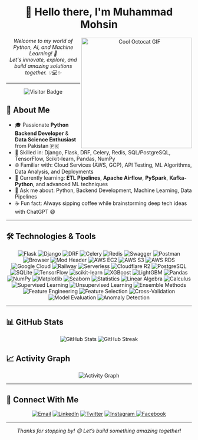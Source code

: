 <!--
README.md for Muhammad Mohsin (Volcann)
Enhanced with cool visuals: GIF, badges, visitor counter, GitHub stats, streaks, activity graph
-->

<h1 align="center">👋 Hello there, I'm <b>Muhammad Mohsin</b></h1>

<p align="center">
  <img align="right" width="300px" src="https://octodex.github.com/images/daftpunktocat-guy.gif" alt="Cool Octocat GIF"/>
  <i>Welcome to my world of Python, AI, and Machine Learning! 🚀</i>
  <br>
  <i>Let's innovate, explore, and build amazing solutions together. 💡💻✨</i>
</p>

---

<p align="center">
  <img src="https://api.visitorbadge.io/api/visitors?path=https://github.com/Volcann&label=VISITORS&labelColor=%23000&countColor=%230A0209" alt="Visitor Badge"/>
</p>

## 🔹 About Me

- 🎓 Passionate **Python Backend Developer** & **Data Science Enthusiast** from Pakistan 🇵🇰  
- 🚀 Skilled in: Django, Flask, DRF, Celery, Redis, SQL/PostgreSQL, TensorFlow, Scikit-learn, Pandas, NumPy  
- 🌐 Familiar with: Cloud Services (AWS, GCP), API Testing, ML Algorithms, Data Analysis, and Deployments  
- 🌱 Currently learning: **ETL Pipelines**, **Apache Airflow**, **PySpark**, **Kafka-Python**, and advanced ML techniques  
- 💬 Ask me about: Python, Backend Development, Machine Learning, Data Pipelines  
- ☕️ Fun fact: Always sipping coffee while brainstorming deep tech ideas with ChatGPT 😄  

---

## 🛠️ Technologies & Tools

<p align="center">
  <img src="https://img.shields.io/badge/Flask-000000?style=for-the-badge&logo=flask&logoColor=white" alt="Flask" />
  <img src="https://img.shields.io/badge/Django-092E20?style=for-the-badge&logo=django&logoColor=green" alt="Django" />
  <img src="https://img.shields.io/badge/Django%20REST%20Framework-092E20?style=for-the-badge&logo=django&logoColor=green" alt="DRF" />
  <img src="https://img.shields.io/badge/Celery-3800B0?style=for-the-badge&logo=celery&logoColor=white" alt="Celery" />
  <img src="https://img.shields.io/badge/Redis-DC382D?style=for-the-badge&logo=redis&logoColor=white" alt="Redis" />
  <img src="https://img.shields.io/badge/Swagger-85EA2D?style=for-the-badge&logo=swagger&logoColor=white" alt="Swagger" />
  <img src="https://img.shields.io/badge/Postman-FF6C37?style=for-the-badge&logo=postman&logoColor=white" alt="Postman" />
  <img src="https://img.shields.io/badge/Browser-333333?style=for-the-badge&logo=google-chrome&logoColor=white" alt="Browser" />
  <img src="https://img.shields.io/badge/ModHeader-000000?style=for-the-badge&logo=modheader&logoColor=white" alt="Mod Header" />
  <img src="https://img.shields.io/badge/AWS%20EC2-FF9900?style=for-the-badge&logo=amazon-aws&logoColor=white" alt="AWS EC2" />
  <img src="https://img.shields.io/badge/AWS%20S3-569A31?style=for-the-badge&logo=amazon-aws&logoColor=white" alt="AWS S3" />
  <img src="https://img.shields.io/badge/AWS%20RDS-527FFF?style=for-the-badge&logo=amazon-aws&logoColor=white" alt="AWS RDS" />
  <img src="https://img.shields.io/badge/Google%20Cloud-4285F4?style=for-the-badge&logo=google-cloud&logoColor=white" alt="Google Cloud" />
  <img src="https://img.shields.io/badge/Railway-000000?style=for-the-badge&logo=railway&logoColor=white" alt="Railway" />
  <img src="https://img.shields.io/badge/Serverless-000000?style=for-the-badge&logo=serverless&logoColor=white" alt="Serverless" />
  <img src="https://img.shields.io/badge/Cloudflare%20R2-F38020?style=for-the-badge&logo=cloudflare&logoColor=white" alt="Cloudflare R2" />
  <img src="https://img.shields.io/badge/PostgreSQL-316192?style=for-the-badge&logo=postgresql&logoColor=white" alt="PostgreSQL" />
  <img src="https://img.shields.io/badge/SQLite-07405E?style=for-the-badge&logo=sqlite&logoColor=white" alt="SQLite" />
  <img src="https://img.shields.io/badge/TensorFlow-FF6F00?style=for-the-badge&logo=tensorflow&logoColor=white" alt="TensorFlow" />
  <img src="https://img.shields.io/badge/scikit-learn-F7931E?style=for-the-badge&logo=scikit-learn&logoColor=white" alt="scikit-learn" />
  <img src="https://img.shields.io/badge/XGBoost-FF9900?style=for-the-badge&logo=xgboost&logoColor=white" alt="XGBoost" />
  <img src="https://img.shields.io/badge/LightGBM-00ADEF?style=for-the-badge&logo=lightgbm&logoColor=white" alt="LightGBM" />
  <img src="https://img.shields.io/badge/Pandas-150458?style=for-the-badge&logo=pandas&logoColor=white" alt="Pandas" />
  <img src="https://img.shields.io/badge/NumPy-013243?style=for-the-badge&logo=numpy&logoColor=white" alt="NumPy" />
  <img src="https://img.shields.io/badge/Matplotlib-11557C?style=for-the-badge&logo=matplotlib&logoColor=white" alt="Matplotlib" />
  <img src="https://img.shields.io/badge/Seaborn-252A3A?style=for-the-badge&logo=seaborn&logoColor=white" alt="Seaborn" />
  <img src="https://img.shields.io/badge/Statistics-000000?style=for-the-badge&logo=graph&logoColor=white" alt="Statistics" />
  <img src="https://img.shields.io/badge/Linear%20Algebra-000000?style=for-the-badge&logo=math&logoColor=white" alt="Linear Algebra" />
  <img src="https://img.shields.io/badge/Calculus-000000?style=for-the-badge&logo=math&logoColor=white" alt="Calculus" />
  <img src="https://img.shields.io/badge/Supervised%20Learning-000000?style=for-the-badge&logo=machine-learning&logoColor=white" alt="Supervised Learning" />
  <img src="https://img.shields.io/badge/Unsupervised%20Learning-000000?style=for-the-badge&logo=machine-learning&logoColor=white" alt="Unsupervised Learning" />
  <img src="https://img.shields.io/badge/Ensemble%20Methods-000000?style=for-the-badge&logo=machine-learning&logoColor=white" alt="Ensemble Methods" />
  <img src="https://img.shields.io/badge/Feature%20Engineering-000000?style=for-the-badge&logo=machine-learning&logoColor=white" alt="Feature Engineering" />
  <img src="https://img.shields.io/badge/Feature%20Selection-000000?style=for-the-badge&logo=machine-learning&logoColor=white" alt="Feature Selection" />
  <img src="https://img.shields.io/badge/Cross-Validation-000000?style=for-the-badge&logo=machine-learning&logoColor=white" alt="Cross-Validation" />
  <img src="https://img.shields.io/badge/Model%20Evaluation-000000?style=for-the-badge&logo=machine-learning&logoColor=white" alt="Model Evaluation" />
  <img src="https://img.shields.io/badge/Anomaly%20Detection-000000?style=for-the-badge&logo=machine-learning&logoColor=white" alt="Anomaly Detection" />
</p>

---

## 📊 GitHub Stats

<p align="center">
  <img src="https://github-readme-stats.vercel.app/api?username=Volcann&theme=github-dark&hide_border=true&show_icons=true" alt="GitHub Stats" />
  <img src="https://github-readme-streak-stats.herokuapp.com/?user=Volcann&theme=github-dark&hide_border=true" alt="GitHub Streak" />
</p>

## 📈 Activity Graph

<p align="center">
  <img src="https://github-readme-activity-graph.vercel.app/graph?username=Volcann&bg_color=0d1117&color=f0f0f0&line=38d252&point=ffffff&area=true&hide_border=true" alt="Activity Graph" />
</p>

---

## 🔗 Connect With Me

<p align="center">
  <a href="mailto:mohsinmuhammad823@gmail.com"><img src="https://img.shields.io/badge/Email-@mohsinmuhammad823-c14438?style=for-the-badge&logo=gmail&logoColor=white" alt="Email" /></a>
  <a href="https://www.linkedin.com/in/volcann/"><img src="https://img.shields.io/badge/LinkedIn-0A66C2?style=for-the-badge&logo=linkedin&logoColor=white" alt="LinkedIn" /></a>
  <a href="https://twitter.com/volcann_"><img src="https://img.shields.io/badge/Twitter-1DA1F2?style=for-the-badge&logo=twitter&logoColor=white" alt="Twitter" /></a>
  <a href="https://www.instagram.com/me_volcani/" target="_blank">
    <img src="https://img.shields.io/badge/Instagram-E4405F?style=for-the-badge&logo=instagram&logoColor=white" alt="Instagram" />
  </a>
  <a href="https://www.facebook.com/profile.php?id=100038076616979" target="_blank">
    <img src="https://img.shields.io/badge/Facebook-1877F2?style=for-the-badge&logo=facebook&logoColor=white" alt="Facebook" />
  </a>
</p>

---

<p align="center">
  <i>Thanks for stopping by! 😊 Let’s build something amazing together!</i>
</p>
